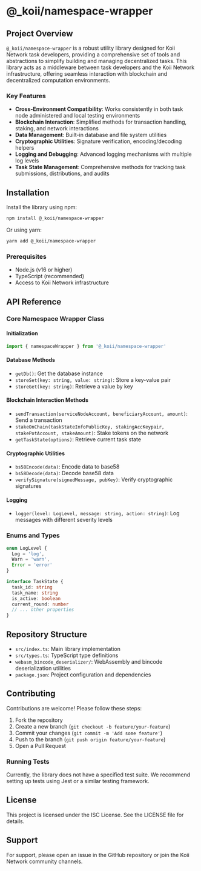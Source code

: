# @_koii/namespace-wrapper

## Project Overview

`@_koii/namespace-wrapper` is a robust utility library designed for Koii Network task developers, providing a comprehensive set of tools and abstractions to simplify building and managing decentralized tasks. This library acts as a middleware between task developers and the Koii Network infrastructure, offering seamless interaction with blockchain and decentralized computation environments.

### Key Features

- **Cross-Environment Compatibility**: Works consistently in both task node administered and local testing environments
- **Blockchain Interaction**: Simplified methods for transaction handling, staking, and network interactions
- **Data Management**: Built-in database and file system utilities
- **Cryptographic Utilities**: Signature verification, encoding/decoding helpers
- **Logging and Debugging**: Advanced logging mechanisms with multiple log levels
- **Task State Management**: Comprehensive methods for tracking task submissions, distributions, and audits

## Installation

Install the library using npm:

```bash
npm install @_koii/namespace-wrapper
```

Or using yarn:

```bash
yarn add @_koii/namespace-wrapper
```

### Prerequisites

- Node.js (v16 or higher)
- TypeScript (recommended)
- Access to Koii Network infrastructure

## API Reference

### Core Namespace Wrapper Class

#### Initialization
```typescript
import { namespaceWrapper } from '@_koii/namespace-wrapper'
```

#### Database Methods
- `getDb()`: Get the database instance
- `storeSet(key: string, value: string)`: Store a key-value pair
- `storeGet(key: string)`: Retrieve a value by key

#### Blockchain Interaction Methods
- `sendTransaction(serviceNodeAccount, beneficiaryAccount, amount)`: Send a transaction
- `stakeOnChain(taskStateInfoPublicKey, stakingAccKeypair, stakePotAccount, stakeAmount)`: Stake tokens on the network
- `getTaskState(options)`: Retrieve current task state

#### Cryptographic Utilities
- `bs58Encode(data)`: Encode data to base58
- `bs58Decode(data)`: Decode base58 data
- `verifySignature(signedMessage, pubKey)`: Verify cryptographic signatures

#### Logging
- `logger(level: LogLevel, message: string, action: string)`: Log messages with different severity levels

### Enums and Types
```typescript
enum LogLevel {
  Log = 'log',
  Warn = 'warn',
  Error = 'error'
}

interface TaskState {
  task_id: string
  task_name: string
  is_active: boolean
  current_round: number
  // ... other properties
}
```

## Repository Structure

- `src/index.ts`: Main library implementation
- `src/types.ts`: TypeScript type definitions
- `webasm_bincode_deserializer/`: WebAssembly and bincode deserialization utilities
- `package.json`: Project configuration and dependencies

## Contributing

Contributions are welcome! Please follow these steps:

1. Fork the repository
2. Create a new branch (`git checkout -b feature/your-feature`)
3. Commit your changes (`git commit -m 'Add some feature'`)
4. Push to the branch (`git push origin feature/your-feature`)
5. Open a Pull Request

### Running Tests

Currently, the library does not have a specified test suite. We recommend setting up tests using Jest or a similar testing framework.

## License

This project is licensed under the ISC License. See the LICENSE file for details.

## Support

For support, please open an issue in the GitHub repository or join the Koii Network community channels.